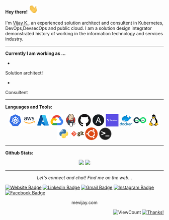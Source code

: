 <h4> Hey there! <img src="https://raw.githubusercontent.com/sharmavijay86/sharmavijay86/master/gifs/wave.gif" width="30px"></h4>

I'm [Vijay K.](https://mevijay.com/), an experienced solution architect and consultent in Kubernetes, DevOps,DevsecOps and public cloud. I am a  solution design integrator demonstrated history of working in the information technology and services industry.

 ---
 
**Currently I am working as ...**

- <div>
Solution architect!
  </div>
  
- <div>
Consultent
  </div> 

 ---
 
**Languages and Tools:**

<p align="center">

  <div align="center">
  
  <code><img height="40" src="https://raw.githubusercontent.com/github/explore/main/topics/kubernetes/kubernetes.png"></code> <code><img height="40" src="https://raw.githubusercontent.com/github/explore/main/topics/aws/aws.png"></code> <code><img height="40" src="https://raw.githubusercontent.com/github/explore/main/topics/azure/azure.png"></code> <code><img height="40" src="https://raw.githubusercontent.com/github/explore/main/topics/google-cloud/google-cloud.png"></code> <code><img height="40" src="https://raw.githubusercontent.com/github/explore/main/topics/jenkins/jenkins.png"></code> <code><img height="40" src="https://raw.githubusercontent.com/github/explore/main/topics/github/github.png"></code> <code><img height="40" src="https://raw.githubusercontent.com/github/explore/main/topics/ansible/ansible.png"></code> <code><img height="40" src="https://raw.githubusercontent.com/github/explore/main/topics/terraform/terraform.png"></code> <code><img height="40" src="https://raw.githubusercontent.com/github/explore/main/topics/docker/docker.png"></code> <code><img height="40" src="https://raw.githubusercontent.com/github/explore/main/topics/devops/devops.png"></code> <code><img height="40" src="https://raw.githubusercontent.com/github/explore/main/topics/linux/linux.png"></code> <code><img height="40" src="https://raw.githubusercontent.com/github/explore/main/topics/python/python.png"></code> <code><img height="40" src="https://raw.githubusercontent.com/github/explore/80688e429a7d4ef2fca1e82350fe8e3517d3494d/topics/git/git.png"></code> <code><img height="40" src="https://raw.githubusercontent.com/github/explore/main/topics/ubuntu/ubuntu.png"></code> <code><img height="40" src="https://raw.githubusercontent.com/github/explore/80688e429a7d4ef2fca1e82350fe8e3517d3494d/topics/terminal/terminal.png"></code>

  </div>
  </p>

 ---
 
**Github Stats:**

<p align="center">
  
  <img src="https://github-readme-stats.vercel.app/api?username=sharmavijay86&count_private=true&show_icons=true&theme=dracula&line_height=33">
  <img src="https://github-readme-stats.vercel.app/api/top-langs/?username=sharmavijay86&count_private=true&hide=html,scss,,ejs&theme=dracula&line_height=10">

</p>

 ---
 
<p align="center">
  <i>Let's connect and chat! Find me on the web...</i>
  
   [![Website Badge](https://img.shields.io/badge/-mevijay.com-47CCCC?style=flat&logo=Google-Chrome&logoColor=white&link=https://mevijay.com/)](https://mevijay.com/) 
   [![Linkedin Badge](https://img.shields.io/badge/-sharmavijay86-blue?style=flat-square&logo=Linkedin&logoColor=white&link=https://www.linkedin.com/in/sharmavijay86/)](https://www.linkedin.com/in/sharmavijay86/) 
   [![Gmail Badge](https://img.shields.io/badge/-sharmavijay86-c14438?style=flat-square&logo=Gmail&logoColor=white&link=mailto:sharmavijay86@gmail.com)](mailto:sharmavijay86@gmail.com)
   [![Instagram Badge](https://img.shields.io/badge/-@sharmavijay86-purple?style=flat&logo=instagram&logoColor=white&link=https://instagram.com/sharmavijay86/)](https://instagram.com/sharmavijay86) 
   [![Facebook Badge](https://img.shields.io/badge/-sharmavijay86-036be4?style=flat-square&logo=Facebook&logoColor=white&link=https://www.facebook.com/sharmavijay86)](https://www.facebook.com/sharmavijay861)

</p>
   
  <p align="center">
    mevijay.com
  </p>
</p>

<div align="right">
  
![ViewCount](https://views.whatilearened.today/views/github/verma-anushka/verma-anushka.svg) [![Thanks!](https://img.shields.io/badge/Thanks%20for%20visiting-!-1EAEDB.svg)](https://mevijay.com/)

</div>
